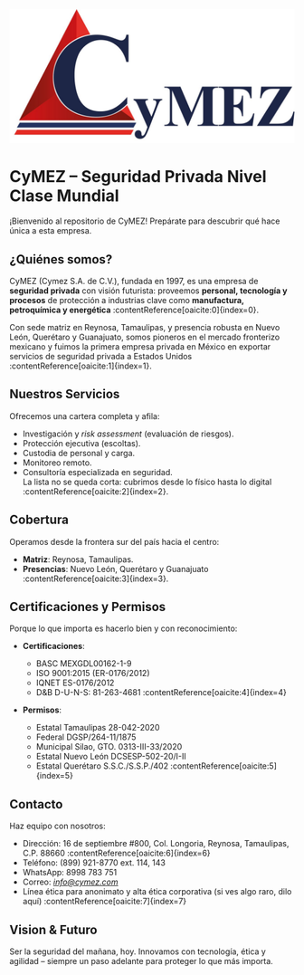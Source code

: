 ![Logo de CyMEZ](e378c0c9-ffd0-4971-9cc6-714b0f6d3f92.jpg)

# CyMEZ – Seguridad Privada Nivel Clase Mundial
¡Bienvenido al repositorio de CyMEZ! Prepárate para descubrir qué hace única a esta empresa.

## ¿Quiénes somos?

CyMEZ (Cymez S.A. de C.V.), fundada en 1997, es una empresa de **seguridad privada** con visión futurista: proveemos **personal, tecnología y procesos** de protección a industrias clave como **manufactura, petroquímica y energética** :contentReference[oaicite:0]{index=0}.

Con sede matriz en Reynosa, Tamaulipas, y presencia robusta en Nuevo León, Querétaro y Guanajuato, somos pioneros en el mercado fronterizo mexicano y fuimos la primera empresa privada en México en exportar servicios de seguridad privada a Estados Unidos :contentReference[oaicite:1]{index=1}.

## Nuestros Servicios

Ofrecemos una cartera completa y afila:
- Investigación y *risk assessment* (evaluación de riesgos).  
- Protección ejecutiva (escoltas).  
- Custodia de personal y carga.  
- Monitoreo remoto.  
- Consultoría especializada en seguridad.  
La lista no se queda corta: cubrimos desde lo físico hasta lo digital :contentReference[oaicite:2]{index=2}.

## Cobertura

Operamos desde la frontera sur del país hacia el centro:
- **Matriz**: Reynosa, Tamaulipas.  
- **Presencias**: Nuevo León, Querétaro y Guanajuato :contentReference[oaicite:3]{index=3}.

## Certificaciones y Permisos

Porque lo que importa es hacerlo bien y con reconocimiento:
- **Certificaciones**:
  - BASC MEXGDL00162-1-9  
  - ISO 9001:2015 (ER-0176/2012)  
  - IQNET ES-0176/2012  
  - D&B D-U-N-S: 81-263-4681 :contentReference[oaicite:4]{index=4}

- **Permisos**:
  - Estatal Tamaulipas 28-042-2020  
  - Federal DGSP/264-11/1875  
  - Municipal Silao, GTO. 0313-III-33/2020  
  - Estatal Nuevo León DCSESP-502-20/I-II  
  - Estatal Querétaro S.S.C./S.S.P./402 :contentReference[oaicite:5]{index=5}

## Contacto

Haz equipo con nosotros:
- Dirección: 16 de septiembre #800, Col. Longoria, Reynosa, Tamaulipas, C.P. 88660 :contentReference[oaicite:6]{index=6}  
- Teléfono: (899) 921-8770 ext. 114, 143  
- WhatsApp: 8998 783 751  
- Correo: *[info@cymez.com](mailto:info@cymez.com)*  
- Línea ética para anonimato y alta ética corporativa (si ves algo raro, dilo aquí) :contentReference[oaicite:7]{index=7}

## Vision & Futuro

Ser la seguridad del mañana, hoy. Innovamos con tecnología, ética y agilidad – siempre un paso adelante para proteger lo que más importa.
